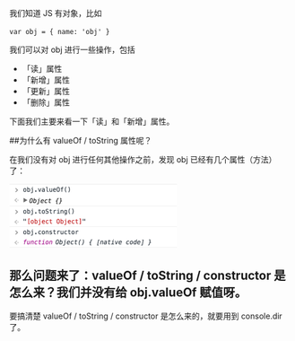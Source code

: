 我们知道 JS 有对象，比如

<code>var obj = { name: 'obj' }</code> 

我们可以对 obj 进行一些操作，包括

* 「读」属性
* 「新增」属性
* 「更新」属性
* 「删除」属性

下面我们主要来看一下「读」和「新增」属性。

##为什么有 valueOf / toString 属性呢？               

在我们没有对 obj 进行任何其他操作之前，发现 obj 已经有几个属性（方法）了：

![mahua](https://raw.githubusercontent.com/PhosphiteZzz/js/main/4%E3%80%81js%E5%8E%9F%E5%9E%8B%E9%93%BE/1.png)

## 那么问题来了：valueOf / toString / constructor 是怎么来？我们并没有给 obj.valueOf 赋值呀。

要搞清楚 valueOf / toString / constructor 是怎么来的，就要用到 console.dir 了。






